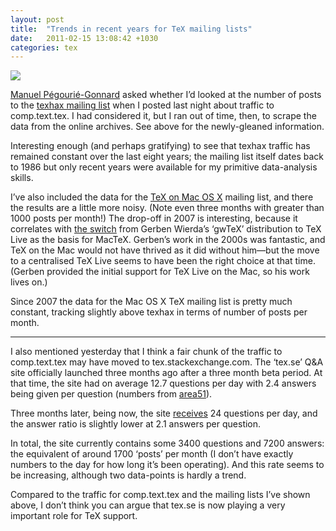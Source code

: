 ```yaml
---
layout: post
title:  "Trends in recent years for TeX mailing lists"
date:   2011-02-15 13:08:42 +1030
categories: tex
---
```


![](mailing-list-trends.png)

[Manuel Pégourié-Gonnard](http://weblog.elzevir.fr/) asked whether I’d
looked at the number of posts to the [texhax mailing
list](http://tug.org/mailman/listinfo/texhax) when I posted last night
about traffic to comp.text.tex. I had considered it, but I ran out of
time, then, to scrape the data from the online archives. See above for
the newly-gleaned information.

Interesting enough (and perhaps gratifying) to see that texhax traffic
has remained constant over the last eight years; the mailing list itself
dates back to 1986 but only recent years were available for my primitive
data-analysis skills.

I’ve also included the data for the [TeX on Mac OS
X](http://mactex-wiki.tug.org/wiki/index.php?title=TeX_on_Mac_OS_X_mailing_list)
mailing list, and there the results are a little more noisy. (Note even
three months with greater than 1000 posts per month!) The drop-off in
2007 is interesting, because it correlates with [the
switch](http://www.tug.org/twg/mactex/award/2007/gerben/aboutgwtex.html)
from Gerben Wierda’s ‘gwTeX’ distribution to TeX Live as the basis for
MacTeX. Gerben’s work in the 2000s was fantastic, and TeX on the Mac
would not have thrived as it did without him—but the move to a
centralised TeX Live seems to have been the right choice at that time.
(Gerben provided the initial support for TeX Live on the Mac, so his
work lives on.)

Since 2007 the data for the Mac OS X TeX mailing list is pretty much
constant, tracking slightly above texhax in terms of number of posts per
month.

------------------------------------------------------------------------

I also mentioned yesterday that I think a fair chunk of the traffic to
comp.text.tex may have moved to tex.stackexchange.com. The ‘tex.se’ Q&A
site officially launched three months ago after a three month beta
period. At that time, the site had on average 12.7 questions per day
with 2.4 answers being given per question (numbers from
[area51](http://area51.stackexchange.com/proposals/2148/tex-latex-and-friends)).

Three months later, being now, the site
[receives](http://stackexchange.com/sites?expand=true) 24 questions per
day, and the answer ratio is slightly lower at 2.1 answers per question.

In total, the site currently contains some 3400 questions and 7200
answers: the equivalent of around 1700 ‘posts’ per month (I don’t have
exactly numbers to the day for how long it’s been operating). And this
rate seems to be increasing, although two data-points is hardly a trend.

Compared to the traffic for comp.text.tex and the mailing lists I’ve
shown above, I don’t think you can argue that tex.se is now playing a
very important role for TeX support.

